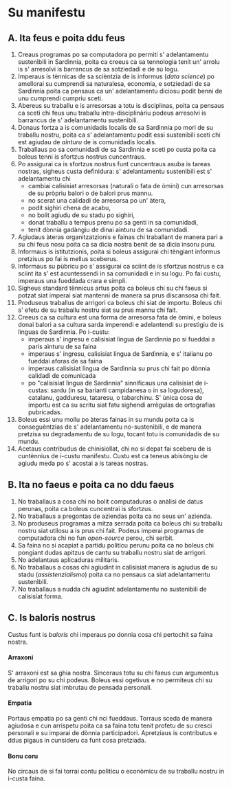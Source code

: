 Su manifestu
============

A. Ita feus e poita ddu feus
----------------------------

1.  Creaus programas po sa computadora po permiti s' adelantamentu sustenìbili
    in Sardìnnia, poita ca creeus ca sa tennologia tenit un' arrolu is s'
    arresolvi is barrancus de sa sotziedadi e de su logu.
2.  Imperaus is tènnicas de sa scièntzia de is informus (*data science*) po
    amellorai su cumprendi sa naturalesa, economia, e sotziedadi de sa Sardìnnia
    poita ca pensaus ca un' adelantamentu diciosu podit benni de unu cumprendi
    cumpriu sceti.
3.  Abereus su traballu e is arresorsas a totu is disciplinas, poita ca pensaus
    ca sceti chi feus unu traballu intra-disciplinàriu podeus arresolvi is
    barrancus de s' adelantamentu sustenìbili.
4.  Donaus fortza a is comunidadis localis de sa Sardìnnia po mori de su
    traballu nostru, poita ca s' adelantamentu podit essi sustenìbili sceti chi
    est agiudau de *aìnturu* de is comunidadis localis.
5.  Traballaus po sa comunidadi de sa Sardìnnia e sceti po custa poita ca boleus
    tenni is sfortzus nostrus cuncentraus.
6.  Po assigurai ca is sfortzus nostrus funt cuncentraus asuba is tareas nostras,
    sigheus custa definidura: s' adelantamentu sustenìbili est s' adelantamentu
    chi
    * cambiai calisisiat arresorsas (naturali o fata de òmini) cun arresorsas de
      su pròpriu balori o de balori prus mannu.
    * no scerat una calidadi de arresorsa po un' àtera,
    * podit sighiri chena de acabu,
    * no bolit agiudu de su stadu po sighiri,
    * donat traballu a tempus prenu po sa genti in sa comunidadi,
    * tenit dònnia gadàngiu de dinai aìnturu de sa comunidadi.
7.  Agiudaus àteras organitzatzionis e fainas chi traballant de manera pari a su
    chi feus nosu poita ca sa dìcia nostra benit de sa dìcia insoru puru.
8.  Informaus is istitutzionis, poita si boleus assigurai chi tèngiant informus
    pretzisus po fai is mellus sceberus.
9.  Informaus su pùbricu po s' assigurai ca sciint de is sfortzus nostrus e ca
    sciint ita s' est acuntessendi in sa comunidadi e in su logu. Po fai custu,
    imperaus una fueddada crara e simpli. 
10. Sigheus standard tènnicus artus poita ca boleus chi su chi faeus si potzat
    siat imperai siat mantenni de manera sa prus discansosa chi fait.
11. Produseus traballus de arrigori ca boleus chi siat de importu. Boleus chi
    s' efetu de su traballu nostru siat su prus mannu chi fait.
12. Creeus ca sa cultura est una forma de arresorsa fata de òmini, e boleus
    donai balori a sa cultura sarda imperendi e adelantendi su prestìgiu de is
    lìnguas de Sardìnnia. Po i-custu:
    * imperaus s' ingresu e calisisiat lìngua de Sardìnnia po si fueddai a paris
      aìnturu de sa faina
    * imperaus s' ingresu, calisisiat lìngua de Sardìnnia, e s' italianu po
      fueddai aforas de sa faina
    * imperaus calisisiat lìngua de Sardìnnia su prus chi fait po dònnia
      calidadi de comunicada
    * po "calisisiat lìngua de Sardìnnia" sinnificaus una calisisiat de
      i-custas: sardu (in sa barianti campidanesa o in sa logudoresa), catalanu,
      gadduresu, tataresu, o tabarchinu. S' ùnica cosa de importu est ca su
      scritu siat fatu sighendi arrègulas de ortografias pubricadas.
13. Boleus essi unu mollu po àteras fainas in su mundu poita ca is
    conseguèntzias de s' adelantamentu no-sustenìbili, e de manera pretzisa su
    degradamentu de su logu, tocant totu is comunidadis de su mundu.
14. Acetaus contribudus de chinisiollat, chi no si depat fai sceberu de is
    cuntènnius de i-custu manifestu. Custu est ca teneus abisòngiu de agiudu
    meda po s' acostai a is tareas nostras.

B. Ita no faeus e poita ca no ddu faeus
---------------------------------------

1. No traballaus a cosa chi no bolit computaduras o anàlisi de datus perunas,
   poita ca boleus cuncentrai is sfortzus.
2. No traballaus a pregontas de aziendas poita ca no seus un' azienda. 
3. No produseus programas a mitza serrada poita ca boleus chi su traballu nostru
   siat utilosu a is prus chi fait. Podeus imperai programas de computadora chi
   no fun *open-source* perou, chi serbit.
4. Sa faina no si acapiat a partidu polìticu perunu poita ca no boleus chi
   pongiant dudas apitzus de cantu su traballu nostru siat de arrigori.
5. No adelantaus aplicaduras militaris.
6. No traballaus a cosas chi agiudint in calisisiat manera is agiudus de su
   stadu (*assistenzialismo*) poita ca no pensaus ca siat adelantamentu
   sustenìbili.
7. No traballaus a nudda chi agiudint adelantamentu no sustenìbili de calisisiat
   forma.

C. Is baloris nostrus
---------------------

Custus funt is *baloris* chi imperaus po donnia cosa chi pertochit sa faina
nostra.

#### Arraxoni
S' arraxoni est sa ghia nostra. Sinceraus totu su chi faeus cun argumentus de
arrigori po su chi podeus. Boleus essi ogetivus e no permiteus chi su traballu
nostru siat imbrutau de pensada personali.

#### Empatia
Portaus empatia po sa genti chi nci fueddaus. Torraus sceda de manera agiudosa e
cun arrispetu poita ca sa faina totu tenit profetu de su cresci personali e su
imparai de dònnia participadori. Apretziaus is contributus e ddus pigaus in
cunsideru ca funt cosa pretziada.

#### Bonu coru
No circaus de si fai torrai contu polìticu o econòmicu de su traballu nostru in
i-custa faina.